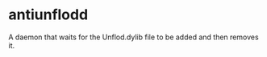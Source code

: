 antiunflodd
===========

A daemon that waits for the Unflod.dylib file to be added and then removes it.
